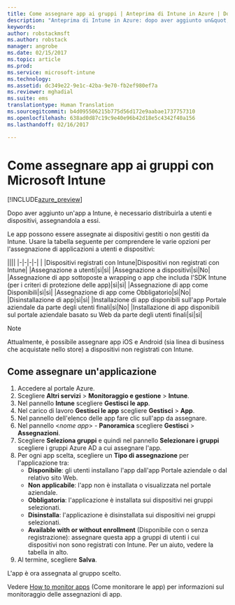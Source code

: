 ```yaml
---
title: Come assegnare app ai gruppi | Anteprima di Intune in Azure | Documentazione Microsoft
description: "Anteprima di Intune in Azure: dopo aver aggiunto un&quot;app a Intune, è opportuno assegnarla ai gruppi di utenti o dispositivi."
keywords: 
author: robstackmsft
ms.author: robstack
manager: angrobe
ms.date: 02/15/2017
ms.topic: article
ms.prod: 
ms.service: microsoft-intune
ms.technology: 
ms.assetid: dc349e22-9e1c-42ba-9e70-fb2ef980ef7a
ms.reviewer: mghadial
ms.suite: ems
translationtype: Human Translation
ms.sourcegitcommit: b4d095506215b775d56d172e9aabae1737757310
ms.openlocfilehash: 638ad0d87c19c9e40e96b42d18e5c4342f40a156
ms.lasthandoff: 02/16/2017

---
```


# <a name="how-to-assign-apps-to-groups-with-microsoft-intune"></a>Come assegnare app ai gruppi con Microsoft Intune

[!INCLUDE[azure_preview](../includes/azure_preview.md)]

Dopo aver aggiunto un'app a Intune, è necessario distribuirla a utenti e dispositivi, assegnandola a essi.

Le app possono essere assegnate ai dispositivi gestiti o non gestiti da Intune. Usare la tabella seguente per comprendere le varie opzioni per l'assegnazione di applicazioni a utenti e dispositivi:

||||
|-|-|-|-|
|&nbsp;|Dispositivi registrati con Intune|Dispositivi non registrati con Intune|
|Assegnazione a utenti|sì|sì|
|Assegnazione a dispositivi|sì|No|
|Assegnazione di app sottoposte a wrapping o app che includa l'SDK Intune (per i criteri di protezione delle app)|sì|sì|
|Assegnazione di app come Disponibili|sì|sì|
|Assegnazione di app come Obbligatorio|sì|No|
|Disinstallazione di app|sì|sì|
|Installazione di app disponibili sull'app Portale aziendale da parte degli utenti finali|sì|No|
|Installazione di app disponibili sul portale aziendale basato su Web da parte degli utenti finali|sì|sì|

> [!NOTE]
> Attualmente, è possibile assegnare app iOS e Android (sia linea di business che acquistate nello store) a dispositivi non registrati con Intune.

## <a name="how-to-assign-an-app"></a>Come assegnare un'applicazione

1. Accedere al portale Azure.
2. Scegliere **Altri servizi** > **Monitoraggio e gestione** > **Intune**.
3. Nel pannello **Intune** scegliere **Gestisci le app**.
1. Nel carico di lavoro **Gestisci le app** scegliere **Gestisci** > **App**.
2. Nel pannello dell'elenco delle app fare clic sull'app da assegnare.
3. Nel pannello <*nome app*> - **Panoramica** scegliere **Gestisci** > **Assegnazioni**.
4. Scegliere **Seleziona gruppi** e quindi nel pannello **Selezionare i gruppi** scegliere i gruppi Azure AD a cui assegnare l'app.
5. Per ogni app scelta, scegliere un **Tipo di assegnazione** per l'applicazione tra:
    - **Disponibile**: gli utenti installano l'app dall'app Portale aziendale o dal relativo sito Web.
    - **Non applicabile**: l'app non è installata o visualizzata nel portale aziendale.
    - **Obbligatoria**: l'applicazione è installata sui dispositivi nei gruppi selezionati.
    - **Disinstalla**: l'applicazione è disinstallata sui dispositivi nei gruppi selezionati.
    - **Available with or without enrollment** (Disponibile con o senza registrazione): assegnare questa app a gruppi di utenti i cui dispositivi non sono registrati con Intune. Per un aiuto, vedere la tabella in alto.
6. Al termine, scegliere **Salva**.

L'app è ora assegnata al gruppo scelto.

Vedere [How to monitor apps](monitor-apps.md) (Come monitorare le app) per informazioni sul monitoraggio delle assegnazioni di app.

